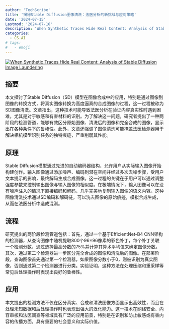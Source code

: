 ```yaml
---
author: 'TechScribe'
title: '揭秘Stable Diffusion图像清洗：法医分析的新挑战与应对策略'
date: '2024-07-15'
Lastmod: '2024-07-16'
description: 'When Synthetic Traces Hide Real Content: Analysis of Stable Diffusion Image Laundering'
categories:
  - CS.AI
# tags:
#   - emoji
---
```


[![When Synthetic Traces Hide Real Content: Analysis of Stable Diffusion Image Laundering](https://arxiv-research-1301205113.cos.ap-guangzhou.myqcloud.com/images/2407.10736v1.pdf_0.jpg)](https://arxiv.org/abs/2407.10736v1)

## 摘要

本文探讨了Stable Diffusion（SD）模型在图像合成中的应用，特别是通过图像到图像的转换方式，将真实图像转换为高度逼真的合成图像的过程，这一过程被称为SD图像清洗。文章指出，这种技术可能导致法医分析在验证内容真实性时遇到困难，尤其是对于敏感和有害材料的识别。为了解决这一问题，研究者提出了一种两阶段的检测管道，能够有效区分原始图像、清洗后的图像和完全合成的图像，显示出在各种条件下的鲁棒性。此外，文章还强调了图像清洗可能掩盖法医检测器用于解决相机模型识别任务的独特痕迹，严重削弱其性能。<!--more-->

## 原理

Stable Diffusion模型通过先进的自动编码器结构，允许用户从实际输入图像开始构建创作。输入图像通过添加噪声、编码到潜在空间并经过多次去噪步骤，受用户文本提示的影响，最终解码生成合成图像。这一过程的关键在于用户可以通过调整强度参数来控制输出图像与输入图像的相似度。在极端情况下，输入图像可以在没有噪声注入的情况下直接编码和解码，几乎完美地复制输入图像的语义内容。这种图像清洗技术通过SD编码和解码链，可以洗去图像的原始痕迹，模拟合成生成，从而在法医分析中造成混淆。

## 流程

研究提出的两阶段检测管道包括：首先，通过一个基于EfficientNet-B4 CNN架构的检测器，从查询图像中随机提取800个96×96像素的彩色补丁，每个补丁关联一个检测分数，通过选择最高分数的75%并计算其算术平均值来确定图像分数。其次，通过第二个检测器进一步区分完全合成的图像和清洗后的图像。在部署阶段，查询图像首先通过第一个检测器，如果图像分数小于0，则被识别为真实图像，否则通过第二个检测器进行分类。实验证明，这种方法在处理压缩和重采样等常见后处理操作时表现出良好的鲁棒性。

## 应用

本文提出的检测方法不仅在区分真实、合成和清洗图像方面显示出高效性，而且在处理未知数据和后处理操作时也表现出强大的泛化能力。这一技术在网络安全、内容审核和法医调查等领域具有广泛的应用前景，特别是在识别和防止敏感或有害内容的传播方面，具有重要的社会意义和实际价值。